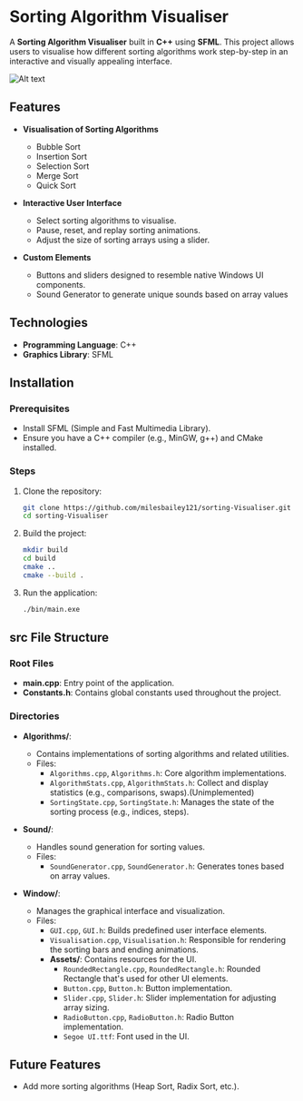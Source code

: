 # Sorting Algorithm Visualiser

A **Sorting Algorithm Visualiser** built in **C++** using **SFML**. This project allows users to visualise how different sorting algorithms work step-by-step in an interactive and visually appealing interface.  

![Alt text](demo.gif)
## Features  

- **Visualisation of Sorting Algorithms**  
  - Bubble Sort  
  - Insertion Sort  
  - Selection Sort  
  - Merge Sort  
  - Quick Sort  

- **Interactive User Interface**  
  - Select sorting algorithms to visualise.  
  - Pause, reset, and replay sorting animations.  
  - Adjust the size of sorting arrays using a slider.  

- **Custom Elements**  
  - Buttons and sliders designed to resemble native Windows UI components.  
  - Sound Generator to generate unique sounds based on array values

## Technologies  

- **Programming Language**: C++  
- **Graphics Library**: SFML  

## Installation  

### Prerequisites  
- Install SFML (Simple and Fast Multimedia Library).  
- Ensure you have a C++ compiler (e.g., MinGW, g++) and CMake installed.  

### Steps  
1. Clone the repository:  
   ```bash  
   git clone https://github.com/milesbailey121/sorting-Visualiser.git  
   cd sorting-Visualiser  
   ```  

2. Build the project:  
   ```bash  
   mkdir build  
   cd build  
   cmake ..  
   cmake --build .  
   ```  

3. Run the application:  
   ```bash  
   ./bin/main.exe  
   ```  

## src File Structure  

### Root Files  
- **main.cpp**: Entry point of the application.  
- **Constants.h**: Contains global constants used throughout the project.  

### Directories  
- **Algorithms/**:  
  - Contains implementations of sorting algorithms and related utilities.  
  - Files:  
    - `Algorithms.cpp`, `Algorithms.h`: Core algorithm implementations.  
    - `AlgorithmStats.cpp`, `AlgorithmStats.h`: Collect and display statistics (e.g., comparisons, swaps).(Unimplemented)  
    - `SortingState.cpp`, `SortingState.h`: Manages the state of the sorting process (e.g., indices, steps).  

- **Sound/**:  
  - Handles sound generation for sorting values.  
  - Files:  
    - `SoundGenerator.cpp`, `SoundGenerator.h`: Generates tones based on array values.  

- **Window/**:  
  - Manages the graphical interface and visualization.  
  - Files:  
    - `GUI.cpp`, `GUI.h`: Builds predefined user interface elements.  
    - `Visualisation.cpp`, `Visualisation.h`: Responsible for rendering the sorting bars and ending animations.  
    - **Assets/**: Contains resources for the UI.  
      - `RoundedRectangle.cpp`, `RoundedRectangle.h`: Rounded Rectangle that's used for other UI elements.  
      - `Button.cpp`, `Button.h`: Button implementation.  
      - `Slider.cpp`, `Slider.h`: Slider implementation for adjusting array sizing.  
      - `RadioButton.cpp`, `RadioButton.h`: Radio Button implementation.
      - `Segoe UI.ttf`: Font used in the UI.   

## Future Features  

- Add more sorting algorithms (Heap Sort, Radix Sort, etc.).  



